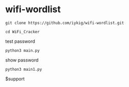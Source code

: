 # wifi-wordlist

<!--START_SECTION:waka-->
```
git clone https://github.com/iykig/wifi-wordlist.git
```
<!--END_SECTION:waka-->

<!--START_SECTION:waka-->
```
cd WiFi_Cracker
```
<!--END_SECTION:waka-->

 test password 

<!--START_SECTION:waka-->
```
python3 main.py
```
<!--END_SECTION:waka-->

 show password

<!--START_SECTION:waka-->
```
python3 main1.py

```
<!--END_SECTION:waka-->
$support
